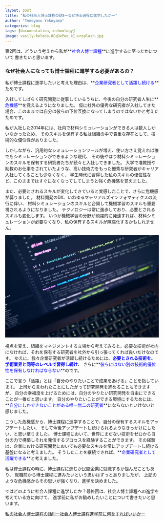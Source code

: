 ```yaml
---
layout: post
title: "私の社会人博士課程の話Ⅱーなぜ博士過程に進学したかー"
author: "Tomoyasu Yokoyama"
categories: blog
tags: [documentation,technology]
image: vasily-koloda-8CqDvPuo_kI-unsplash.jpg
---
```


第2回は、どういう考えから私が**<font color="Blue">社会人博士課程</font>**に進学するに至ったかについて
書きたいと思います。

### なぜ社会人になっても博士課程に進学する必要があるの？

私が博士課程に進学したいと考えた理由は、**<font color="Blue">企業研究者として活躍し続ける</font>**ためです。

入社してしばらく研究開発に従事しているうちに、今後の自分の研究者人生に**<font color="Blue">危機感</font>**を覚えるようになりました。
仮に社外の優秀な研究者が入社してきた場合、このままでは自分は彼らの下位互換になってしまうのではないかと考えたためです。

私が入社した2014年には、社内で材料シミュレーションができる人は数人しかいなかったため、
そのスキルを保有する私は組織の中で貴重な存在として、技術的な優位性がありました。

しかしながら、汎用的なシミュレーションツールが増え、使い方さえ覚えれば誰でもシミュレーションができるような現代、
その後やはり材料シミュレーションのスキルを保有する研究者たちが続々と入社してきました。
大学で准教授や助教のお仕事をされていたような、高い技術力をもった優秀な研究者がキャリア入社してくることも少なくなく、
学生時代に習得した私のスキルの優位性など、このままではすぐになくなってしてしまうと強く危機感を覚えました。

また、必要とされるスキルが変化してきていると実感したことで、さらに危機感が募りました。
材料開発のDX、いわゆるマテリアルズインフォマティクスの流行に伴い、
材料シミュレーションのスキルと台頭して機械学習のスキルも重要視されるようになりました。
テクノロジーは常に進歩しており、必要とされるスキルも変化します。
いつか機械学習の分野が飛躍的に発達すれば、材料シミュレーションが必要なくなり、私の保有するスキルが陳腐化するかもしれません。

![Figure](../assets/img/luca-bravo-XJXWbfSo2f0-unsplash.jpg)

視点を変え、組織をマネジメントする立場から考えてみると、必要な技術が社内になければ、それを保有する研究者を社外から引っ張ってくれば良いだけなのです。
ゆえに、我々企業研究者が活躍し続けるためには、**<font color="Blue">必要とされる技術を、学術業界と同等のレベルで習得し続け</font>**、
さらに**<font color="Blue">彼らにはない別の技術的優位性を保有しなければならない</font>**のです。

ここで言う「活躍」とは「自分のやりたいことで成果をあげる」ことを指しています。
上司から言われたことにしたがって研究開発を進めることもできますが、
自分の幸福度を上げるためには、自分のやりたい研究開発を自由にできることが一番だと思います。
自分のやりたいことができる環境にするためには、
**<font color="Blue">自分にしかできないことがある唯一無二の研究者</font>**にならないといけないと感じました。

こうした危機感から、博士課程に進学することで、自分の保有するスキルをアップデートしたい、
そして今後アップデートし続けられるようなきっかけにしたい、と思い至りました。
博士課程において、世界にまだない技術をゼロから自分の力で構築しそれを発信するプロセスを経験することができます。
その経験は、企業における研究開発においても必要なスキルを常にアップデートし続ける基盤になると考えました。
そうしたことを継続できれば、**<font color="Blue">企業研究者として活躍できる</font>**と考えました。

私は修士課程の時に、博士課程に進むか民間企業に就職するか悩んだこともあり、
就職前から博士課程に進みたいという思いはずっとありましたが、
上記のような危機感からその思いが強くなり、進学を決めました。

ではどのように社会人課程に進学したか？最終回は、社会人博士課程への進学を考えている方に向けて、
進学前に私がお勧めしたいことについて書きたいと思います。

[私の社会人博士課程の話Ⅲー社会人博士課程進学前に何をすればいいかー](../_posts/2021-11-13-researcher-life-3.md)
